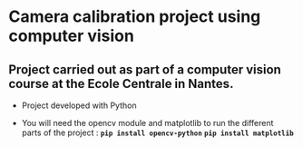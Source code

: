 # Camera calibration project using computer vision

## Project carried out as part of a computer vision course at the Ecole Centrale in Nantes. 

- Project developed with Python

- You will need the opencv module and matplotlib to run the different parts of the project :
**`pip install opencv-python`**
**`pip install matplotlib`**

